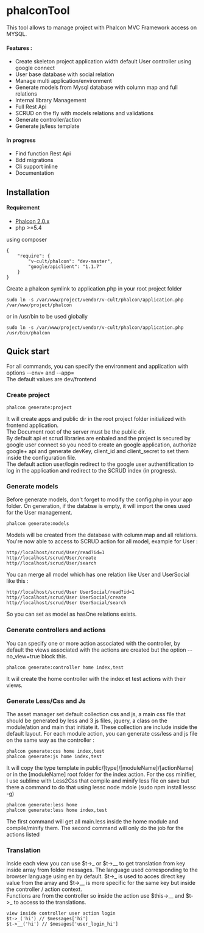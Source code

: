 # phalconTool

This tool allows to manage project with Phalcon MVC Framework access on MYSQL.
#### Features :
- Create skeleton project application width default User controller using google connect
- User base database with social relation 
- Manage multi application/environment
- Generate models from Mysql database with column map and full relations
- Internal library Management
- Full Rest Api
- SCRUD on the fly with models relations and validations
- Generate controller/action
- Generate js/less template

#### In progress
- Find function Rest Api
- Bdd migrations 
- Cli support inline
- Documentation

## Installation

#### Requirement
- [Phalcon 2.0.x](https://phalconphp.com/fr/download)
- php >=5.4

using composer
```
{
    "require": {
        "v-cult/phalcon": "dev-master",
        "google/apiclient": "1.1.7"
    }
}
```

Create a phalcon symlink to application.php in your root project folder  
```
sudo ln -s /var/www/project/vendor/v-cult/phalcon/application.php /var/www/project/phalcon
```
or in /usr/bin to be used globally
```
sudo ln -s /var/www/project/vendor/v-cult/phalcon/application.php /usr/bin/phalcon
```

## Quick start

For all commands, you can specify the environment and application with options --env= and --app=   
The default values are dev/frontend

### Create project
```
phalcon generate:project
```
It will create apps and public dir in the root project folder initialized with frontend application.  
The Document root of the server must be the public dir.  
By default api et scrud libraries are enbaled and the project is secured by google user connect so you need to create an google application, authorize google+ api and generate devKey, client_id and client_secret to set them inside the configuration file.  
The default action user/login redirect to the google user authentification to log in the application and redirect to the SCRUD index (in progress).

### Generate models
Before generate models, don't forget to modify the config.php in your app folder.
On generation, if the databse is empty, it will import the ones used for the User management.
```
phalcon generate:models
```
Models will be created from the database with column map and all relations.
You're now able to access to SCRUD action for all model, example for User :
```
http//localhost/scrud/User/read?id=1
http//localhost/scrud/User/create
http//localhost/scrud/User/search
```
You can merge all model which has one relation like User and UserSocial like this :
```
http//localhost/scrud/User UserSocial/read?id=1
http//localhost/scrud/User UserSocial/create
http//localhost/scrud/User UserSocial/search
```
So you can set as model as hasOne relations exists.

### Generate controllers and actions
You can specify one or more action associated with the controller, by default the views associated with the actions are created but the option --no_view=true block this.
```
phalcon generate:controller home index,test
```
It wiil create the home controller with the index et test actions with their views.

### Generate Less/Css and Js
The asset manager set default collection css and js, a main css file that should be generated by less and 3 js files, jquery, a class on the module/ation and main that initiate it.
These collection are include inside the default layout.
For each module action, you can generate css/less and js file on the same way as the controller :
```
phalcon generate:css home index,test
phalcon generate:js home index,test
```
It will copy the type template in public/[type]/[moduleName]/[actionName] or in the [moduleName] root folder for the index action.
For the css minifier, I use sublime with Less2Css that compile and minify less file on save but there a command to do that using lessc node mdole (sudo npm install lessc -g)
```
phalcon generate:less home
phalcon generate:less home index,test
```
The first command will get all main.less inside the home module and compile/minify them.
The second command will only do the job for the actions listed

### Translation
Inside each view you can use $t->_ or $t->__ to get translation from key inside array from folder messages. The language used corresponding to the browser language using en by default.
$t->_ is used to acces direct key value from the array and $t->__ is more specific for the same key but inside the controller / action context.  
Functions are from the controller so inside the action use $this->__ and $t->_ to access to the translations.
```
view inside controller user action login
$t->_('hi') // $messages['hi']
$t->__('hi') // $mesages['user_login_hi']
```
